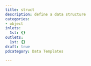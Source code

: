 ```yaml
---
title: struct
description: define a data structure
categories:
- object
inlets:
  1st: {}
outlets:
  1st: {}
draft: true
pdcategory: Data Templates

---
```


